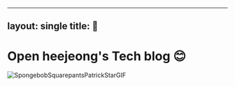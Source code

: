 ----
layout: single
title: 🔔
----

# Open heejeong's Tech blog 😊

![SpongebobSquarepantsPatrickStarGIF](https://user-images.githubusercontent.com/71823666/186693762-4a8da31b-5269-404d-8973-1c14d65a9da6.gif)

